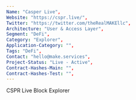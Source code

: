 ```yaml
---
Name: "Casper Live",
Website: "https://cspr.live/",
Twitter: "https://twitter.com/theRealMAKEllc",
Architecture: "User & Access Layer",
Segment: "DeFi",
Category: "Explorer",
Application-Category: "",
Tags: "DeFi",
Contact: "hello@make.services",
Project-Status: "Live - Active",
Contract-Hashes-Main: "",
Contract-Hashes-Test: "",
---
```

<!--lang:en--> 
CSPR Live Block Explorer
<!--lang:es--] 
Explorador de bloques en vivo de CSPR
<!--lang:de--] 
CSPR-Live-Block-Explorer
<!--lang:fr--] 
Explorateur de blocs en direct CSPR
<!--lang:pl--] 
Eksplorator bloków na żywo CSPR
<!--lang:uk--] 
CSPR Live Block Explorer
[!--lang:*-->  
